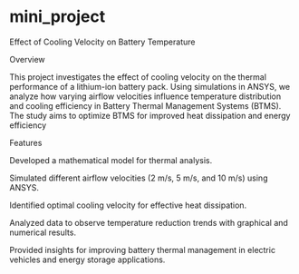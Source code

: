 # mini_project
Effect of Cooling Velocity on Battery Temperature


Overview

This project investigates the effect of cooling velocity on the thermal performance of a lithium-ion battery pack. Using simulations in ANSYS, we analyze how varying airflow velocities influence temperature distribution and cooling efficiency in Battery Thermal Management Systems (BTMS). The study aims to optimize BTMS for improved heat dissipation and energy efficiency

Features

Developed a mathematical model for thermal analysis.

Simulated different airflow velocities (2 m/s, 5 m/s, and 10 m/s) using ANSYS.

Identified optimal cooling velocity for effective heat dissipation.

Analyzed data to observe temperature reduction trends with graphical and numerical results.

Provided insights for improving battery thermal management in electric vehicles and energy storage applications.
